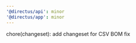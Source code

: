 ```yaml
---
'@directus/api': minor
'@directus/app': minor
---
```


chore(changeset): add changeset for CSV BOM fix
